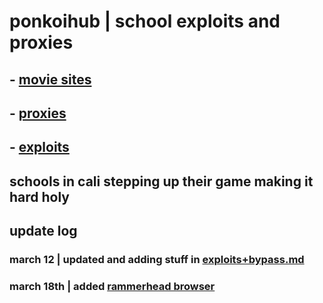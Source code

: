 # ponkoihub | school exploits and proxies

## - [movie sites](https://github.com/ponkoi/nthub/blob/main/moviesites.md) <br>

## - [proxies](https://github.com/ponkoi/nthub/blob/main/proxies.md) <br>

## - [exploits](https://github.com/ponkoi/nthub/blob/main/exploits.md) <br>

## schools in cali stepping up their game making it hard holy

## update log

### march 12 | updated and adding stuff in [exploits+bypass.md](https://github.com/ponkoi/ponkoihub/blob/main/exploits+bypass.md)

### march 18th | added [rammerhead browser](https://github.com/ponkoi/ponkoihub/blob/main/proxies.md#rammerhead--browser)
